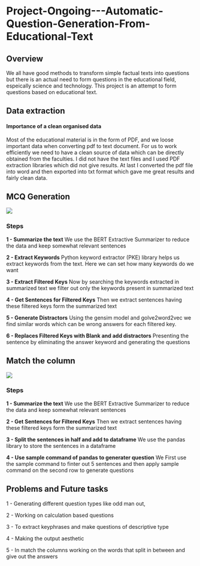 # Project-Ongoing---Automatic-Question-Generation-From-Educational-Text

## Overview
We all have good methods to transform simple factual texts into questions but there is an actual need to form questions in the educational field, espeically science and technology. This project is an attempt to form questions based on educational text.

## Data extraction

#### Importance of a clean organised data
Most of the   educational material is in the form of PDF, and we loose important data when converting pdf to text document. For us to work efficiently we need to have a clean source of data which can be directly obtained from the faculties. 
I did not have the text files and I used PDF extraction libraries which did not give results. At last I converted the pdf file into word and then exported into txt format which gave me great results and fairly clean data.

## MCQ Generation
![](https://github.com/shubhamk8597/College-Project-On-going---Automatic-Question-Generation-From-Educational-Text/blob/main/Images/1.PNG)
### Steps
**1 - Summarize the text**
      We use the BERT Extractive Summarizer to reduce the data and keep somewhat relevant sentences
      
**2 - Extract Keywords**
      Python keyword extractor (PKE) library helps us extract keywords from the text. Here we can set how 
      many keywords do we want


**3 - Extract Filtered Keys**
      Now by searching the keywords extracted in summarized text we filter out only the keywords present in summarized text
      
**4 - Get Sentences for Filtered Keys**
      Then we extract sentences having these filtered keys form the summarized text
      
**5 - Generate Distractors**
      Using the gensim model and golve2word2vec we find similar words which can be wrong answers for each       filtered key.

**6 - Replaces Filtered Keys with Blank and add distractors**
      Presenting the sentence by eliminating the answer keyword and generating the questions

## Match the column
![](https://github.com/shubhamk8597/College-Project-Ongoing---Automatic-Question-Generation-From-Educational-Text/blob/main/Images/2.PNG)
### Steps

**1 - Summarize the text**
      We use the BERT Extractive Summarizer to reduce the data and keep somewhat relevant sentences
      
**2 - Get Sentences for Filtered Keys**
      Then we extract sentences having these filtered keys form the summarized text
      
**3 - Split the sentences in half and add to dataframe**
      We use the pandas library to store the sentences in a dataframe 

**4 - Use sample command of pandas to generater question**
      We First use the sample command to finter out 5 sentences and then apply sample command on the second row to generate questions
      
            
## Problems and  Future tasks

1 - Generating different question types like odd man out, 

2 - Working on calculation based questions

3 - To extract keyphrases and make questions of descriptive type

4 -  Making the output aesthetic  

5 - In match the columns working on the words that split in between and give out the answers





